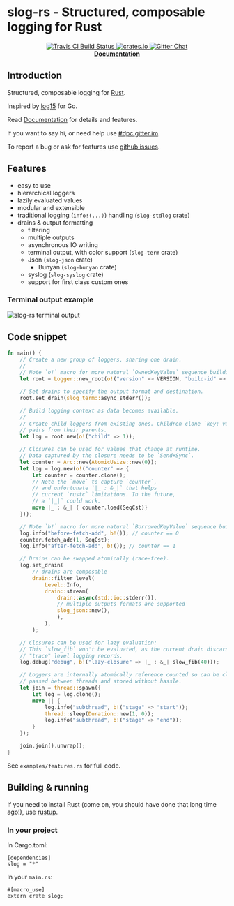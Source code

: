 # slog-rs - Structured, composable logging for Rust

<p align="center">
  <a href="https://travis-ci.org/dpc/slog-rs">
      <img src="https://img.shields.io/travis/dpc/slog-rs/master.svg?style=flat-square" alt="Travis CI Build Status">
  </a>
  <a href="https://crates.io/crates/slog">
      <img src="http://meritbadge.herokuapp.com/slog?style=flat-square" alt="crates.io">
  </a>
  <a href="https://gitter.im/dpc/dpc">
      <img src="https://img.shields.io/badge/GITTER-join%20chat-green.svg?style=flat-square" alt="Gitter Chat">
  </a>
  <br>
  <strong><a href="//dpc.github.io/slog-rs/">Documentation</a></strong>
</p>

## Introduction

Structured, composable logging for [Rust][rust].

Inspired by [log15] for Go.

Read [Documentation](//dpc.github.io/slog-rs/) for details and features.

If you want to say hi, or need help use [#dpc gitter.im][dpc gitter].

To report a bug or ask for features use [github issues][issues].

[rust]: http://rust-lang.org
[dpc gitter]: https://gitter.im/dpc/dpc
[issues]: //github.com/dpc/slog-rs/issues
[log15]: //github.com/inconshreveable/log15

## Features

* easy to use
* hierarchical loggers
* lazily evaluated values
* modular and extensible
* traditional logging (`info!(...)`) handling (`slog-stdlog` crate)
* drains & output formatting
	* filtering
	* multiple outputs
	* asynchronous IO writing
	* terminal output, with color support (`slog-term` crate)
	* Json (`slog-json` crate)
		* Bunyan (`slog-bunyan` crate)
	* syslog (`slog-syslog` crate)
	* support for first class custom ones

### Terminal output example

![slog-rs terminal output](http://i.imgur.com/IUe80gU.png)

## Code snippet

``` rust
fn main() {
    // Create a new group of loggers, sharing one drain.
    //
    // Note `o!` macro for more natural `OwnedKeyValue` sequence building.
    let root = Logger::new_root(o!("version" => VERSION, "build-id" => "8dfljdf"));

    // Set drains to specify the output format and destination.
    root.set_drain(slog_term::async_stderr());

    // Build logging context as data becomes available.
    //
    // Create child loggers from existing ones. Children clone `key: value`
    // pairs from their parents.
    let log = root.new(o!("child" => 1));

    // Closures can be used for values that change at runtime.
    // Data captured by the closure needs to be `Send+Sync`.
    let counter = Arc::new(AtomicUsize::new(0));
    let log = log.new(o!("counter" => {
        let counter = counter.clone();
        // Note the `move` to capture `counter`,
        // and unfortunate `|_ : &_|` that helps
        // current `rustc` limitations. In the future,
        // a `|_|` could work.
        move |_ : &_| { counter.load(SeqCst)}
    }));

    // Note `b!` macro for more natural `BorrowedKeyValue` sequence building.
    log.info("before-fetch-add", b!()); // counter == 0
    counter.fetch_add(1, SeqCst);
    log.info("after-fetch-add", b!()); // counter == 1

    // Drains can be swapped atomically (race-free).
    log.set_drain(
        // drains are composable
        drain::filter_level(
            Level::Info,
            drain::stream(
                drain::async(std::io::stderr()),
                // multiple outputs formats are supported
                slog_json::new(),
                ),
            ),
        );

    // Closures can be used for lazy evaluation:
    // This `slow_fib` won't be evaluated, as the current drain discards
    // "trace" level logging records.
    log.debug("debug", b!("lazy-closure" => |_ : &_| slow_fib(40)));

    // Loggers are internally atomically reference counted so can be cloned,
    // passed between threads and stored without hassle.
    let join = thread::spawn({
        let log = log.clone();
        move || {
            log.info("subthread", b!("stage" => "start"));
            thread::sleep(Duration::new(1, 0));
            log.info("subthread", b!("stage" => "end"));
        }
    });

    join.join().unwrap();
}
```

See `examples/features.rs` for full code.


## Building & running

If you need to install Rust (come on, you should have done that long time ago!), use [rustup][rustup].

[rustup]: https://www.rustup.rs

### In your project

In Cargo.toml:

```
[dependencies]
slog = "*"
```

In your `main.rs`:

```
#[macro_use]
extern crate slog;
```
